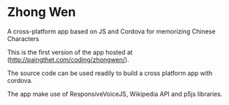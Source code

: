 # Zhong Wen

A cross-platform app based on JS and Cordova for memorizing Chinese Characters

This is the first version of the app hosted at (http://paingthet.com/coding/zhongwen/).

The source code can be used readily to build a cross platform app with cordova.

The app make use of ResponsiveVoiceJS, Wikipedia API and p5js libraries.

